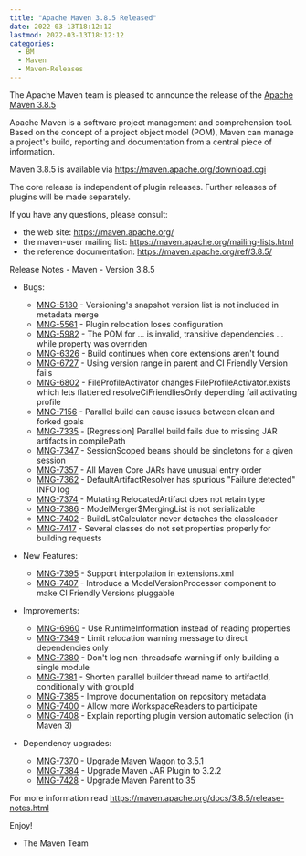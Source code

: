 ```yaml
---
title: "Apache Maven 3.8.5 Released"
date: 2022-03-13T18:12:12
lastmod: 2022-03-13T18:12:12
categories:
  - BM
  - Maven
  - Maven-Releases
---
```

The Apache Maven team is pleased to announce the release of the [Apache Maven 3.8.5](https://maven.apache.org/ref/3.8.5/)

Apache Maven is a software project management and comprehension tool. Based on the concept
of a project object model (POM), Maven can manage a project's build, reporting and documentation
from a central piece of information.

Maven 3.8.5 is available via https://maven.apache.org/download.cgi

The core release is independent of plugin releases. Further releases of plugins will be made
separately.

If you have any questions, please consult:

- the web site: https://maven.apache.org/
- the maven-user mailing list: https://maven.apache.org/mailing-lists.html
- the reference documentation: https://maven.apache.org/ref/3.8.5/

Release Notes - Maven - Version 3.8.5

* Bugs:
 
  * [MNG-5180](https://issues.apache.org/jira/browse/MNG-5180) - Versioning's snapshot version list is not included in metadata merge
  * [MNG-5561](https://issues.apache.org/jira/browse/MNG-5561) - Plugin relocation loses configuration
  * [MNG-5982](https://issues.apache.org/jira/browse/MNG-5982) - The POM for ... is invalid, transitive dependencies ... while property was overriden
  * [MNG-6326](https://issues.apache.org/jira/browse/MNG-6326) - Build continues when core extensions aren't found
  * [MNG-6727](https://issues.apache.org/jira/browse/MNG-6727) - Using version range in parent and CI Friendly Version fails
  * [MNG-6802](https://issues.apache.org/jira/browse/MNG-6802) - FileProfileActivator changes FileProfileActivator.exists which lets flattened resolveCiFriendliesOnly depending fail activating profile
  * [MNG-7156](https://issues.apache.org/jira/browse/MNG-7156) - Parallel build can cause issues between clean and forked goals
  * [MNG-7335](https://issues.apache.org/jira/browse/MNG-7335) - [Regression] Parallel build fails due to missing JAR artifacts in compilePath
  * [MNG-7347](https://issues.apache.org/jira/browse/MNG-7347) - SessionScoped beans should be singletons for a given session
  * [MNG-7357](https://issues.apache.org/jira/browse/MNG-7357) - All Maven Core JARs have unusual entry order
  * [MNG-7362](https://issues.apache.org/jira/browse/MNG-7362) - DefaultArtifactResolver has spurious "Failure detected" INFO log
  * [MNG-7374](https://issues.apache.org/jira/browse/MNG-7374) - Mutating RelocatedArtifact does not retain type
  * [MNG-7386](https://issues.apache.org/jira/browse/MNG-7386) - ModelMerger$MergingList is not serializable
  * [MNG-7402](https://issues.apache.org/jira/browse/MNG-7402) - BuildListCalculator never detaches the classloader
  * [MNG-7417](https://issues.apache.org/jira/browse/MNG-7417) - Several classes do not set properties properly for building requests

* New Features:

  * [MNG-7395](https://issues.apache.org/jira/browse/MNG-7395) - Support interpolation in extensions.xml
  * [MNG-7407](https://issues.apache.org/jira/browse/MNG-7407) - Introduce a ModelVersionProcessor component to make CI Friendly Versions pluggable


* Improvements:
 
  * [MNG-6960](https://issues.apache.org/jira/browse/MNG-6960) - Use RuntimeInformation instead of reading properties
  * [MNG-7349](https://issues.apache.org/jira/browse/MNG-7349) - Limit relocation warning message to direct dependencies only
  * [MNG-7380](https://issues.apache.org/jira/browse/MNG-7380) - Don't log non-threadsafe warning if only building a single module
  * [MNG-7381](https://issues.apache.org/jira/browse/MNG-7381) - Shorten parallel builder thread name to artifactId, conditionally with groupId
  * [MNG-7385](https://issues.apache.org/jira/browse/MNG-7385) - Improve documentation on repository metadata
  * [MNG-7400](https://issues.apache.org/jira/browse/MNG-7400) - Allow more WorkspaceReaders to participate
  * [MNG-7408](https://issues.apache.org/jira/browse/MNG-7408) - Explain reporting plugin version automatic selection (in Maven 3)

* Dependency upgrades:

  * [MNG-7370](https://issues.apache.org/jira/browse/MNG-7370) - Upgrade Maven Wagon to 3.5.1
  * [MNG-7384](https://issues.apache.org/jira/browse/MNG-7384) - Upgrade Maven JAR Plugin to 3.2.2
  * [MNG-7428](https://issues.apache.org/jira/browse/MNG-7428) - Upgrade Maven Parent to 35

For more information read https://maven.apache.org/docs/3.8.5/release-notes.html

Enjoy!

- The Maven Team
